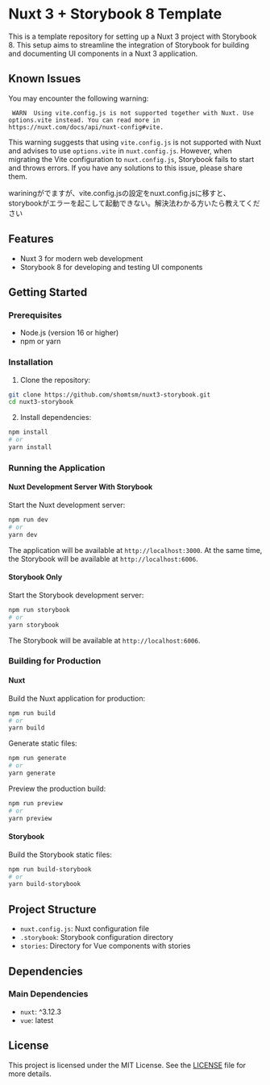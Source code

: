 # Nuxt 3 + Storybook 8 Template

This is a template repository for setting up a Nuxt 3 project with Storybook 8. This setup aims to streamline the integration of Storybook for building and documenting UI components in a Nuxt 3 application.

## Known Issues

You may encounter the following warning:

```
 WARN  Using vite.config.js is not supported together with Nuxt. Use options.vite instead. You can read more in https://nuxt.com/docs/api/nuxt-config#vite.
```

This warning suggests that using `vite.config.js` is not supported with Nuxt and advises to use `options.vite` in `nuxt.config.js`. However, when migrating the Vite configuration to `nuxt.config.js`, Storybook fails to start and throws errors. If you have any solutions to this issue, please share them.

wariningがでますが、vite.config.jsの設定をnuxt.config.jsに移すと、storybookがエラーを起こして起動できない。解決法わかる方いたら教えてください


## Features

- Nuxt 3 for modern web development
- Storybook 8 for developing and testing UI components

## Getting Started

### Prerequisites

- Node.js (version 16 or higher)
- npm or yarn

### Installation

1. Clone the repository:

```bash
git clone https://github.com/shomtsm/nuxt3-storybook.git
cd nuxt3-storybook
```

2. Install dependencies:

```bash
npm install
# or
yarn install
```

### Running the Application

#### Nuxt Development Server With Storybook

Start the Nuxt development server:

```bash
npm run dev
# or
yarn dev
```

The application will be available at `http://localhost:3000`.
At the same time, the Storybook will be available at `http://localhost:6006`.

#### Storybook Only

Start the Storybook development server:

```bash
npm run storybook
# or
yarn storybook
```

The Storybook will be available at `http://localhost:6006`.

### Building for Production

#### Nuxt

Build the Nuxt application for production:

```bash
npm run build
# or
yarn build
```

Generate static files:

```bash
npm run generate
# or
yarn generate
```

Preview the production build:

```bash
npm run preview
# or
yarn preview
```

#### Storybook

Build the Storybook static files:

```bash
npm run build-storybook
# or
yarn build-storybook
```

## Project Structure

- `nuxt.config.js`: Nuxt configuration file
- `.storybook`: Storybook configuration directory
- `stories`: Directory for Vue components with stories

## Dependencies

### Main Dependencies

- `nuxt`: ^3.12.3
- `vue`: latest

## License

This project is licensed under the MIT License. See the [LICENSE](LICENSE) file for more details.

